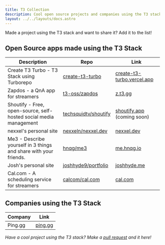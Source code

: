 ```yaml
---
title: T3 Collection
description: Cool open source projects and companies using the T3 stack
layout: ../../layouts/docs.astro
---
```


Made a project using the T3 stack and want to share it? Add it to the list!

## Open Source apps made using the T3 Stack

| Description                                                       | Repo                                                            | Link                                                                  |
| ----------------------------------------------------------------- | --------------------------------------------------------------- | --------------------------------------------------------------------- |
| Create T3 Turbo - T3 Stack using Turborepo                        | [create-t3-turbo](https://github.com/t3-oss/create-t3-turbo)    | [create-t3-turbo.vercel.app](https://create-t3-turbo.vercel.app/)     |
| Zapdos - a QnA app for streamers                                  | [t3-oss/zapdos](https://github.com/t3-oss/zapdos)               | [z.t3.gg](https://z.t3.gg)                                            |
| Shoutify - Free, open-source, self-hosted social media management | [techsquidtv/shoutify](https://github.com/TechSquidTV/Shoutify) | [shoutify.app](https://github.com/TechSquidTV/Shoutify) (coming soon) |
| nexxel's personal site                                            | [nexxeln/nexxel.dev](https://github.com/nexxeln/nexxel.dev)     | [nexxel.dev](https://nexxel.dev)                                      |
| Me3 - Describe yourself in 3 things and share with your friends.  | [hnqg/me3](https://github.com/hnqg/me3)                         | [me.hnqg.io](https://me.hnqg.io)                                      |
| Josh's personal site                                              | [joshhyde9/portfolio](https://github.com/JoshHyde9/portfolio)   | [joshhyde.me](https://joshhyde.me)                                    |
| Cal.com - A scheduling service for streamers                      | [calcom/cal.com](https://github.com/calcom/cal.com)             | [cal.com](https://cal.com)                                            |

## Companies using the T3 Stack

| Company | Link                       |
| ------- | -------------------------- |
| Ping.gg | [ping.gg](https://ping.gg) |

_Have a cool project using the T3 stack? Make a [pull request](https://github.com/t3-oss/create-t3-app/tree/main/www/src/pages/en/t3-collection.md) and it here!_
